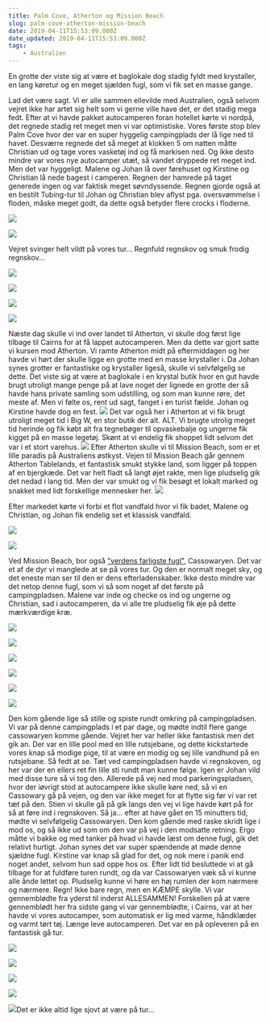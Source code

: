 ```yaml
---
title: Palm Cove, Atherton og Mission Beach
slug: palm-cove-atherton-mission-beach
date: 2019-04-11T15:53:09.000Z
date_updated: 2019-04-11T15:53:09.000Z
tags: 
    - Australien
---
```


En grotte der viste sig at være et baglokale dog stadig fyldt med krystaller, en lang køretur og en meget sjælden fugl, som vi fik set en masse gange.

Lad det være sagt. Vi er alle sammen ellevilde med Australien, også selvom vejret ikke har artet sig helt som vi gerne ville have det, er det stadig mega fedt.
Efter at vi havde pakket autocamperen foran hotellet kørte vi nordpå, det regnede stadig ret meget men vi var optimistiske. Vores første stop blev Palm Cove hvor der var en super hyggelig campingplads der lå lige ned til havet. Desværre regnede det så meget at klokken 5 om natten måtte Christian ud og tage vores vasketøj ind og få markisen ned. Og ikke desto mindre var vores nye autocamper utæt, så vandet dryppede ret meget ind. Men det var hyggeligt. Malene og Johan lå over førehuset og Kirstine og Christian lå nede bagest i camperen. Regnen der hamrede på taget generede ingen og var faktisk meget søvndyssende. Regnen gjorde også at en bestilt Tubing-tur til Johan og Christian blev aflyst pga. oversvømmelse i floden, måske meget godt, da dette også betyder flere crocks i floderne.

![](/../../assets/images/2019/04/IMG_0007-2.jpg)

![](/../../assets/images/2019/04/IMG_0010.jpg)

Vejret svinger helt vildt på vores tur... Regnfuld regnskov og smuk frodig regnskov...

![](/../../assets/images/2019/04/IMG_0003-1.jpg)

![](/../../assets/images/2019/04/IMG_0004-2.jpg)

![](/../../assets/images/2019/04/IMG_0005-2.jpg)

![](/../../assets/images/2019/04/IMG_0006-1.jpg)

Næste dag skulle vi ind over landet til Atherton, vi skulle dog først lige tilbage til Cairns for at få lappet autocamperen. Men da dette var gjort satte vi kursen mod Atherton. Vi ramte Atherton midt på eftermiddagen og her havde vi hørt der skulle ligge en grotte med en masse krystaller i. Da Johan synes grotter er fantastiske og krystaller ligeså, skulle vi selvfølgelig se dette. Det viste sig at være at baglokale i en krystal butik hvor en gut havde brugt utroligt mange penge på at lave noget der lignede en grotte der så havde hans private samling som udstilling, og som man kunne røre, det meste af. Men vi følte os, rent ud sagt, fanget i en turist fælde. Johan og Kirstine havde dog en fest. 
![](/../../assets/images/2019/04/IMG_0008-2.jpg)
Det var også her i Atherton at vi fik brugt utroligt meget tid i Big W, en stor butik der alt. ALT. Vi brugte utrolig meget tid herinde og fik købt alt fra tegnebøger til opvaskebalje og ungerne fik kigget på en masse legetøj. Skønt at vi endelig fik shoppet lidt selvom det var i et stort varehus. 
![](/../../assets/images/2019/04/IMG_0009-1.jpg)
Efter Atherton skulle vi til Mission Beach, som er et lille paradis på Australiens østkyst. Vejen til Mission Beach går gennem Atherton Tablelands, et fantastisk smukt stykke land, som ligger på toppen af en bjergkæde. Det var helt fladt så langt øjet rakte, men lige pludselig gik det nedad i lang tid. Men der var smukt og vi fik besøgt et lokalt marked og snakket med lidt forskellige mennesker her.
![](/../../assets/images/2019/04/IMG_0011-2.jpg)

Efter markedet kørte vi forbi et flot vandfald hvor vi fik badet, Malene og Christian, og Johan fik endelig set et klassisk vandfald.

![](/../../assets/images/2019/04/IMG_0012.jpg)

![](/../../assets/images/2019/04/IMG_0014-1.jpg)

Ved Mission Beach, bor også ["verdens farligste fugl"](https://www.berlingske.dk/rejser/pas-paa-verdens-farligste-fugl-er-vred), Cassowaryen. Det var et af de dyr vi manglede at se på vores tur. Og den er normalt meget sky, og det eneste man ser til den er dens efterladenskaber. Ikke desto mindre var det netop denne fugl, som vi så som noget af det første på campingpladsen. Malene var inde og checke os ind og ungerne og Christian, sad i autocamperen, da vi alle tre pludselig fik øje på dette mærkværdige kræ. 

![](/../../assets/images/2019/04/IMG_0016.jpg)

![](/../../assets/images/2019/04/IMG_0017-2.jpg)

![](/../../assets/images/2019/04/IMG_0018-2.jpg)

![](/../../assets/images/2019/04/IMG_0019-2.jpg)

![](/../../assets/images/2019/04/IMG_0020-2.jpg)

![](/../../assets/images/2019/04/IMG_0021-2.jpg)

Den kom gående lige så stille og spiste rundt omkring på campingpladsen. Vi var på denne campingplads i et par dage, og mødte indtil flere gange cassowaryen komme gående. Vejret her var heller ikke fantastisk men det gik an. Der var en lille pool med en lille rutsjebane, og dette kickstartede vores knap så modige pige, til at være en modig og sej lille vandhund på en rutsjebane. Så fedt at se. Tæt ved campingpladsen havde vi regnskoven, og her var der en ellers ret fin lille sti rundt man kunne følge. Igen er Johan vild med disse ture så vi tog den. Allerede på vej ned mod parkeringspladsen, hvor der iøvrigt stod at autocampere ikke skulle køre ned, så vi en Cassowary gå på vejen, og den var ikke meget for at flytte sig før vi var ret tæt på den. 
Stien vi skulle gå på gik langs den vej vi lige havde kørt på for så at føre ind i regnskoven. Så ja... efter at have gået en 15 minutters tid, mødte vi selvfølgelig Cassowaryen. Den kom gående med raske skridt lige i mod os, og så ikke ud som om den var på vej i den modsatte retning. Ergo måtte vi bakke og med tanker på hvad vi havde læst om denne fugl, gik det relativt hurtigt. Johan synes det var super spændende at møde denne sjældne fugl. Kirstine var knap så glad for det, og nok mere i panik end noget andet, selvom hun sad oppe hos os. 
Efter lidt tid besluttede vi at gå tilbage for at fuldføre turen rundt, og da var Cassowaryen væk så vi kunne alle ånde lettet op. Pludselig kunne vi høre en høj rumlen der kom nærmere og nærmere. Regn! Ikke bare regn, men en KÆMPE skylle. Vi var gennemblødte fra yderst til inderst ALLESAMMEN! Forskellen på at være gennemblødt her fra sidste gang vi var gennemblødte, i Cairns, var at her havde vi vores autocamper, som automatisk er lig med varme, håndklæder og varmt tørt tøj. Længe leve autocamperen. Det var en på opleveren på en fantastisk gå tur.

![](/../../assets/images/2019/04/IMG_0022-2.jpg)

![](/../../assets/images/2019/04/IMG_0023-2.jpg)

![](/../../assets/images/2019/04/IMG_0024.jpg)

![](/../../assets/images/2019/04/IMG_0025.jpg)

![](/../../assets/images/2019/04/IMG_0026-1.jpg)Det er ikke altid lige sjovt at være på tur...
